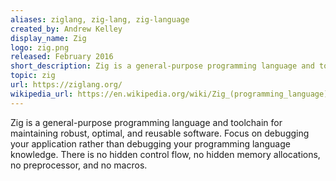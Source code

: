 ```yaml
---
aliases: ziglang, zig-lang, zig-language
created_by: Andrew Kelley
display_name: Zig
logo: zig.png
released: February 2016
short_description: Zig is a general-purpose programming language and toolchain.
topic: zig
url: https://ziglang.org/
wikipedia_url: https://en.wikipedia.org/wiki/Zig_(programming_language)
---
```

Zig is a general-purpose programming language and toolchain for maintaining robust, optimal, and reusable software. Focus on debugging your application rather than debugging your programming language knowledge. There is no hidden control flow, no hidden memory allocations, no preprocessor, and no macros.

